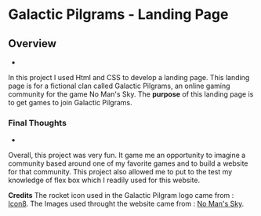 # Galactic Pilgrams - Landing Page
## Overview
-
In this project I used Html and CSS to develop a landing page. This landing page is for a fictional clan called Galactic Pilgrams, an online gaming community for the game No Man's Sky. The **purpose** of this landing page is to get games to join Galactic Pilgrams.

### Final  Thoughts 
-
Overall, this project was very fun. It game me an opportunity to imagine a community based around one of my favorite games and to build a website for that community. This project also allowed me to put to the test my knowledge of flex box which I readily used for this website.  

**Credits**
The rocket icon used in the Galactic Pilgram logo came from : [Icon8](https://icons8.com).
The Images used throught the website came from : [No Man's Sky](https://www.nomanssky.com/about/).
